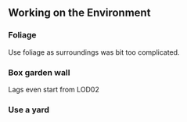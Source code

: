 ## Working on the Environment

### Foliage
Use foliage as surroundings was bit too complicated.

### Box garden wall
Lags even start from LOD02

### Use a yard